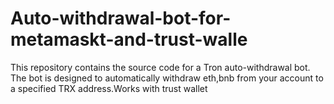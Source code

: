 # Auto-withdrawal-bot-for-metamaskt-and-trust-walle
This repository contains the source code for a Tron auto-withdrawal bot. The bot is designed to automatically withdraw eth,bnb from your account to a specified TRX address.Works with trust wallet
